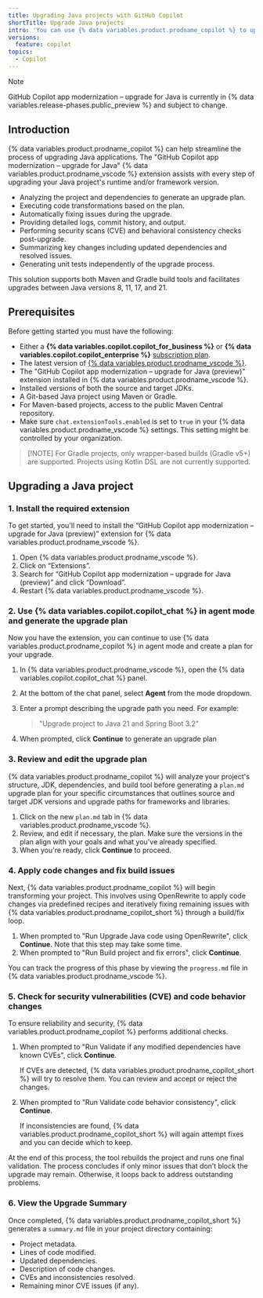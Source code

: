 ```yaml
---
title: Upgrading Java projects with GitHub Copilot
shortTitle: Upgrade Java projects
intro: 'You can use {% data variables.product.prodname_copilot %} to upgrade your Maven and Gradle Java applications.'
versions:
  feature: copilot
topics:
  - Copilot
---
```


> [!NOTE]
> GitHub Copilot app modernization – upgrade for Java is currently in {% data variables.release-phases.public_preview %} and subject to change.

## Introduction

{% data variables.product.prodname_copilot %} can help streamline the process of upgrading Java applications. The "GitHub Copilot app modernization – upgrade for Java" {% data variables.product.prodname_vscode %} extension assists with every step of upgrading your Java project's runtime and/or framework version.

* Analyzing the project and dependencies to generate an upgrade plan.
* Executing code transformations based on the plan.
* Automatically fixing issues during the upgrade.
* Providing detailed logs, commit history, and output.
* Performing security scans (CVE) and behavioral consistency checks post-upgrade.
* Summarizing key changes including updated dependencies and resolved issues.
* Generating unit tests independently of the upgrade process.

This solution supports both Maven and Gradle build tools and facilitates upgrades between Java versions 8, 11, 17, and 21.

## Prerequisites

Before getting started you must have the following:

* Either a **{% data variables.copilot.copilot_for_business %}** or **{% data variables.copilot.copilot_enterprise %}** [subscription plan](/copilot/about-github-copilot/subscription-plans-for-github-copilot).
* The latest version of [{% data variables.product.prodname_vscode %}](https://code.visualstudio.com/).
* The "GitHub Copilot app modernization – upgrade for Java (preview)" extension installed in {% data variables.product.prodname_vscode %}.
* Installed versions of both the source and target JDKs.
* A Git-based Java project using Maven or Gradle.
* For Maven-based projects, access to the public Maven Central repository.
* Make sure `chat.extensionTools.enabled` is set to `true` in your {% data variables.product.prodname_vscode %} settings. This setting might be controlled by your organization.

>[!NOTE] For Gradle projects, only wrapper-based builds (Gradle v5+) are supported. Projects using Kotlin DSL are not currently supported.

## Upgrading a Java project

### 1. Install the required extension

To get started, you'll need to install the “GitHub Copilot app modernization – upgrade for Java (preview)” extension for {% data variables.product.prodname_vscode %}.

1. Open {% data variables.product.prodname_vscode %}.
1. Click on “Extensions”.
1. Search for “GitHub Copilot app modernization – upgrade for Java (preview)” and click “Download”.
1. Restart {% data variables.product.prodname_vscode %}.

### 2. Use {% data variables.copilot.copilot_chat %} in agent mode and generate the upgrade plan

Now you have the extension, you can continue to use {% data variables.product.prodname_copilot %} in agent mode and create a plan for your upgrade.

1. In {% data variables.product.prodname_vscode %}, open the {% data variables.copilot.copilot_chat %} panel.
1. At the bottom of the chat panel, select **Agent** from the mode dropdown.
1. Enter a prompt describing the upgrade path you need. For example:

   > "Upgrade project to Java 21 and Spring Boot 3.2"

1. When prompted, click **Continue** to generate an upgrade plan

### 3. Review and edit the upgrade plan

{% data variables.product.prodname_copilot %} will analyze your project's structure, JDK, dependencies, and build tool before generating a `plan.md` upgrade plan for your specific circumstances that outlines source and target JDK versions and upgrade paths for frameworks and libraries.

1. Click on the new `plan.md` tab in {% data variables.product.prodname_vscode %}.
1. Review, and edit if necessary, the plan. Make sure the versions in the plan align with your goals and what you've already specified.
1. When you're ready, click **Continue** to proceed.

### 4. Apply code changes and fix build issues

Next, {% data variables.product.prodname_copilot %} will begin transforming your project. This involves using OpenRewrite to apply code changes via predefined recipes and iteratively fixing remaining issues with {% data variables.product.prodname_copilot_short %} through a build/fix loop.

1. When prompted to "Run Upgrade Java code using OpenRewrite", click **Continue**. Note that this step may take some time.
1. When prompted to "Run Build project and fix errors", click **Continue**.

You can track the progress of this phase by viewing the `progress.md` file in {% data variables.product.prodname_vscode %}.

### 5. Check for security vulnerabilities (CVE) and code behavior changes

To ensure reliability and security, {% data variables.product.prodname_copilot %} performs additional checks.

1. When prompted to "Run Validate if any modified dependencies have known CVEs", click **Continue**.

   If CVEs are detected, {% data variables.product.prodname_copilot_short %} will try to resolve them. You can review and accept or reject the changes.
1. When prompted to "Run Validate code behavior consistency", click **Continue**.

   If inconsistencies are found, {% data variables.product.prodname_copilot_short %} will again attempt fixes and you can decide which to keep.

At the end of this process, the tool rebuilds the project and runs one final validation. The process concludes if only minor issues that don’t block the upgrade may remain. Otherwise, it loops back to address outstanding problems.

### 6. View the Upgrade Summary

Once completed, {% data variables.product.prodname_copilot_short %} generates a `summary.md` file in your project directory containing:

* Project metadata.
* Lines of code modified.
* Updated dependencies.
* Description of code changes.
* CVEs and inconsistencies resolved.
* Remaining minor CVE issues (if any).

